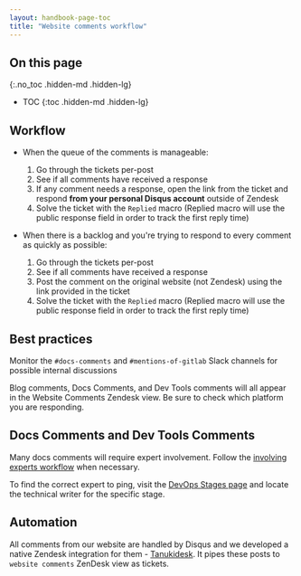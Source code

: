 ```yaml
---
layout: handbook-page-toc
title: "Website comments workflow"
---
```


## On this page
{:.no_toc .hidden-md .hidden-lg}

- TOC
{:toc .hidden-md .hidden-lg}

## Workflow

- When the queue of the comments is manageable:
  1. Go through the tickets per-post
  1. See if all comments have received a response
  1. If any comment needs a response, open the link from the ticket and respond **from your personal Disqus account** outside of Zendesk
  1. Solve the ticket with the `Replied` macro (Replied macro will use the public response field in order to track the first reply time)


- When there is a backlog and you're trying to respond to every comment as quickly as possible:
  1. Go through the tickets per-post
  1. See if all comments have received a response
  1. Post the comment on the original website (not Zendesk) using the link provided in the ticket
  1. Solve the ticket with the `Replied` macro (Replied macro will use the public response field in order to track the first reply time)
  
## Best practices

Monitor the `#docs-comments` and `#mentions-of-gitlab` Slack channels for possible internal discussions

Blog comments, Docs Comments, and Dev Tools comments will all appear in the Website Comments Zendesk view. Be sure to check which platform you are responding.


## Docs Comments and Dev Tools Comments

Many docs comments will require expert involvement. Follow the [involving experts workflow](/handbook/marketing/community-relations/community-advocacy/workflows/involving-experts/) when necessary.

To find the correct expert to ping, visit the [DevOps Stages page](https://about.gitlab.com/handbook/product/categories/#devops-stages) and locate the technical writer for the specific stage.

## Automation

All comments from our website are handled by Disqus and we developed a native Zendesk integration for them - [Tanukidesk](https://gitlab.com/gitlab-com/marketing/community-relations/community-advocacy/tanukidesk). It pipes these posts to `website comments` ZenDesk view as tickets.
